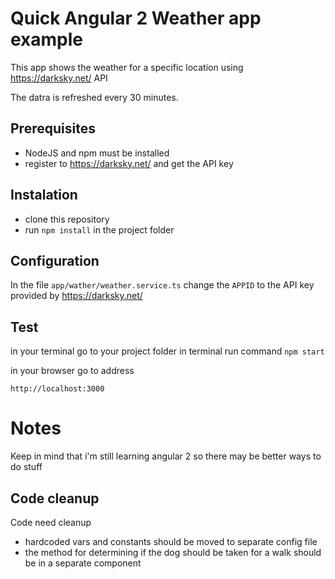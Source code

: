 Quick Angular 2 Weather app example
==================

This app shows the weather for a specific location using https://darksky.net/ API

The datra is refreshed every 30 minutes.


Prerequisites
-------------

- NodeJS and npm must be installed
- register to https://darksky.net/ and get the API key

Instalation
-------------

- clone this repository 
- run `npm install` in the project folder

Configuration
-------------

In the file `app/wather/weather.service.ts` change the `APPID` to the API key provided by https://darksky.net/

Test
---- 

in your terminal go to your project folder
in terminal run command `npm start` 

in your browser go to address

`http://localhost:3000`

Notes
=========

Keep in mind that i'm still learning angular 2 so there may be better ways to do stuff

Code cleanup
-------------

Code need cleanup 

- hardcoded vars and constants should be moved to separate config file
- the method for determining if the dog should be taken for a walk should be in a separate component
